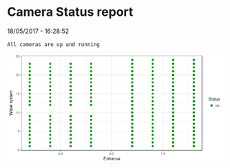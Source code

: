 Camera Status report
================
18/05/2017 - 16:28:52

    All cameras are up and running

![](camreport_files/figure-markdown_github/unnamed-chunk-2-1.png)
